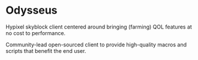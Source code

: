 # Odysseus
Hypixel skyblock client centered around bringing (farming) QOL features at no cost to performance.

Community-lead open-sourced client to provide high-quality macros and scripts that benefit the end user.
